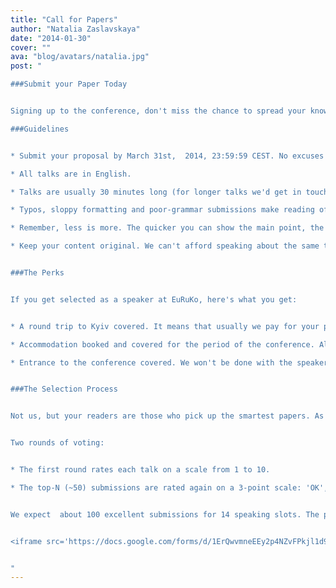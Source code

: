 ```yaml
---
title: "Call for Papers"
author: "Natalia Zaslavskaya"
date: "2014-01-30"
cover: ""
ava: "blog/avatars/natalia.jpg"
post: "

###Submit your Paper Today


Signing up to the conference, don't miss the chance to spread your knowledge, ideas and expertise. We are inviting you to register for submitting your report here. The finest papers, which will be presented for the public at the beginning of April, are going to be chosen by voting, so make sure you've shared the material in advance.

###Guidelines


* Submit your proposal by March 31st,  2014, 23:59:59 CEST. No excuses!

* All talks are in English.

* Talks are usually 30 minutes long (for longer talks we'd get in touch with you directly). We will be on a tight schedule and also enforce the end of a talk casually, friendly and clearly. We strongly encourage timing your presentation in advance.

* Typos, sloppy formatting and poor-grammar submissions make reading of your proposal tedious. So make sure, you've carefully reviewed your work to increase your chances to win.

* Remember, less is more. The quicker you can show the main point, the better.

* Keep your content original. We can't afford speaking about the same things annually, so try to be a pioneer.


###The Perks


If you get selected as a speaker at EuRuKo, here's what you get:


* A round trip to Kyiv covered. It means that usually we pay for your plane or train ticket.

* Accommodation booked and covered for the period of the conference. All information on your hotel and stuff you'll receive via the e-mail.

* Entrance to the conference covered. We won't be done with the speaker selections by the end of the ticket sales, so if you want to make sure you really CAN attend, you may want to purchase a ticket regardless. If you get selected to speak and if you need to, we can refund your ticket.


###The Selection Process


Not us, but your readers are those who pick up the smartest papers. As submissions are anonymous, we don't bias against anything related to the submitting person.


Two rounds of voting:


* The first round rates each talk on a scale from 1 to 10.

* The top-N (~50) submissions are rated again on a 3-point scale: 'OK', 'WOW', 'MUST HAVE'.


We expect  about 100 excellent submissions for 14 speaking slots. The process helps us to select the right ones. Roughly, that's all about the paper process. Ping us if there are still some questions via [hi@euruko.org](mailto:hi@euruko.org).


<iframe src='https://docs.google.com/forms/d/1ErQwvmneEEy2p4NZvFPkjl1d9vUPEBzJV_BaJfkG4bc/viewform?embedded=true' width='760' height='500' frameborder='0' marginheight='0' marginwidth='0'>Loading...</iframe>


"
---
```

